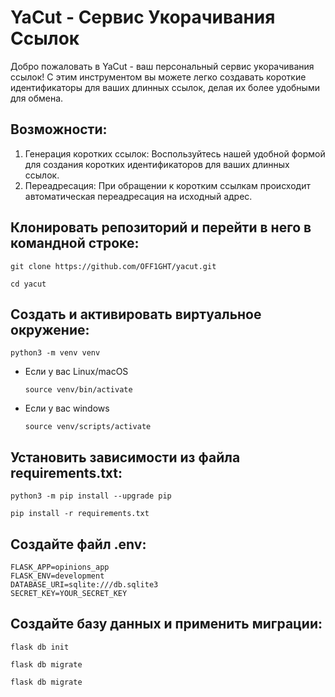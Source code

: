 # YaCut - Сервис Укорачивания Ссылок

Добро пожаловать в YaCut - ваш персональный сервис укорачивания ссылок! С этим инструментом вы можете легко создавать короткие идентификаторы для ваших длинных ссылок, делая их более удобными для обмена.
## Возможности: 

1. Генерация коротких ссылок: Воспользуйтесь нашей удобной формой для создания коротких идентификаторов для ваших длинных ссылок.
2. Переадресация: При обращении к коротким ссылкам происходит автоматическая переадресация на исходный адрес.

## Клонировать репозиторий и перейти в него в командной строке:

```
git clone https://github.com/OFF1GHT/yacut.git
```

```
cd yacut
```

## Cоздать и активировать виртуальное окружение:

```
python3 -m venv venv
```

* Если у вас Linux/macOS

    ```
    source venv/bin/activate
    ```

* Если у вас windows

    ```
    source venv/scripts/activate
    ```

## Установить зависимости из файла requirements.txt:

```
python3 -m pip install --upgrade pip
```

```
pip install -r requirements.txt
```

## Создайте файл .env:

```
FLASK_APP=opinions_app
FLASK_ENV=development
DATABASE_URI=sqlite:///db.sqlite3
SECRET_KEY=YOUR_SECRET_KEY
```

## Создайте базу данных и применить миграции:
```
flask db init
```
```
flask db migrate
```
```
flask db migrate
```
